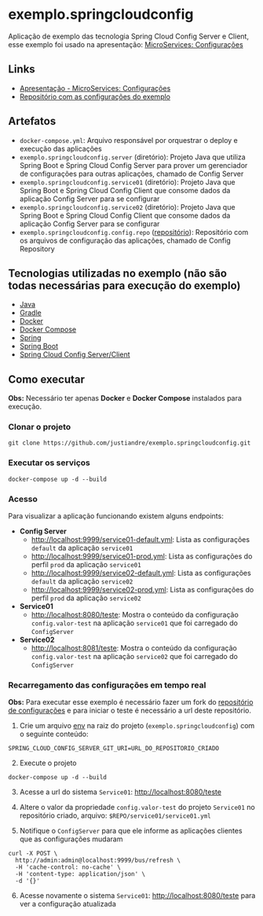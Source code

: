 # exemplo.springcloudconfig

Aplicação de exemplo das tecnologia Spring Cloud Config Server e Client, esse exemplo foi usado na apresentação: [MicroServices: Configurações](https://pt.slideshare.net/AndrJusti/falando-de-microservices-configuraes) 

## Links
 
- [Apresentação - MicroServices: Configurações](https://pt.slideshare.net/AndrJusti/falando-de-microservices-configuraes) 
- [Repositório com as configurações do exemplo](https://github.com/justiandre/exemplo.springcloudconfig.config.repo)

## Artefatos
- `docker-compose.yml`: Arquivo responsável por orquestrar o deploy e execução das aplicações 
- `exemplo.springcloudconfig.server` (diretório): Projeto Java que utiliza Spring Boot e Spring Cloud Config Server para prover um gerenciador de configurações para outras aplicações, chamado de Config Server
- `exemplo.springcloudconfig.service01` (diretório): Projeto Java que Spring Boot e Spring Cloud Config Client que consome dados da aplicação Config Server para se configurar
- `exemplo.springcloudconfig.service02` (diretório): Projeto Java que Spring Boot e Spring Cloud Config Client que consome dados da aplicação Config Server para se configurar
- `exemplo.springcloudconfig.config.repo` ([repositório](https://github.com/justiandre/exemplo.springcloudconfig.config.repo)): Repositório com os arquivos de configuração das aplicações, chamado de Config Repository

## Tecnologias utilizadas no exemplo (não são todas necessárias para execução do exemplo)

- [Java](https://www.java.com/pt_BR/download/faq/java8.xml)
- [Gradle](https://gradle.org/)
- [Docker](https://www.docker.com)
- [Docker Compose](https://docs.docker.com/compose/)
- [Spring](https://spring.io)
- [Spring Boot](https://projects.spring.io/spring-boot/)
- [Spring Cloud Config Server/Client](https://cloud.spring.io/spring-cloud-config/)

## Como executar

**Obs:** Necessário ter apenas **Docker** e **Docker Compose** instalados para execução.

### Clonar o projeto

```shell
git clone https://github.com/justiandre/exemplo.springcloudconfig.git
```

### Executar os serviços

```shell
docker-compose up -d --build
```
### Acesso

Para visualizar a aplicação funcionando existem alguns endpoints:

- **Config Server**
    - [http://localhost:9999/service01-default.yml](http://localhost:9999/service01-default.yml): Lista as configurações `default` da aplicação `service01`
    - [http://localhost:9999/service01-prod.yml](http://localhost:9999/service01-prod.yml): Lista as configurações do perfil `prod` da aplicação `service01`
    - [http://localhost:9999/service02-default.yml](http://localhost:9999/service02-default.yml): Lista as configurações `default` da aplicação `service02`
    - [http://localhost:9999/service02-prod.yml](http://localhost:9999/service02-prod.yml): Lista as configurações do perfil `prod` da aplicação `service02`
- **Service01**
    - [http://localhost:8080/teste](http://localhost:8080/teste): Mostra o conteúdo da configuração `config.valor-test` na aplicação `service01` que foi carregado do `ConfigServer`
- **Service02**
    - [http://localhost:8081/teste](http://localhost:8081/teste): Mostra o conteúdo da configuração `config.valor-test` na aplicação `service02` que foi carregado do `ConfigServer`

### Recarregamento das configurações em tempo real

**Obs:** Para executar esse exemplo é necessário fazer um fork do [repositório de configurações](https://github.com/justiandre/exemplo.springcloudconfig.config.repo) e para iniciar o teste é necessário a url deste repositório.

1. Crie um arquivo [env](https://docs.docker.com/compose/env-file/) na raiz do projeto (`exemplo.springcloudconfig`) com o seguinte conteúdo:

```
SPRING_CLOUD_CONFIG_SERVER_GIT_URI=URL_DO_REPOSITORIO_CRIADO
```
2. Execute o projeto 

```shell
docker-compose up -d --build
```

3. Acesse a url do sistema `Service01`: [http://localhost:8080/teste](http://localhost:8080/teste)

4. Altere o valor da propriedade `config.valor-test` do projeto `Service01` no repositório criado, arquivo: `$REPO/service01/service01.yml`

5. Notifique o `ConfigServer` para que ele informe as aplicações clientes que as configurações mudaram

```shell
curl -X POST \
  http://admin:admin@localhost:9999/bus/refresh \
  -H 'cache-control: no-cache' \
  -H 'content-type: application/json' \
  -d '{}'
```

6. Acesse novamente o sistema `Service01`: [http://localhost:8080/teste](http://localhost:8080/teste) para ver a configuração atualizada

